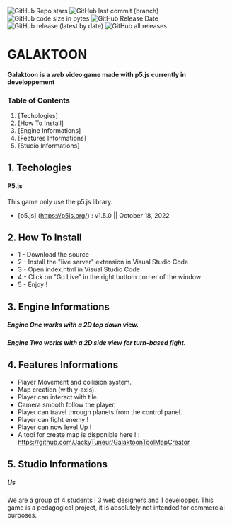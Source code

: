 ![GitHub Repo stars](https://img.shields.io/github/stars/jackytuneur/galaktoon?style=for-the-badge) ![GitHub last commit (branch)](https://img.shields.io/github/last-commit/jackytuneur/galaktoon/main?style=for-the-badge) ![GitHub code size in bytes](https://img.shields.io/github/languages/code-size/JackyTUneur/galaktoon?style=for-the-badge) ![GitHub Release Date](https://img.shields.io/github/release-date/jackytuneur/galaktoon?style=for-the-badge) ![GitHub release (latest by date)](https://img.shields.io/github/v/release/jackytuneur/galaktoon?style=for-the-badge) ![GitHub all releases](https://img.shields.io/github/downloads/jackytuneur/galaktoon/total?style=for-the-badge)

# GALAKTOON
#### Galaktoon is a web video game made with p5.js currently in developpement

### Table of Contents

1. [Techologies]
2. [How To Install]
2. [Engine Informations]
3. [Features Informations]
4. [Studio Informations]

## 1. Techologies

#### P5.js

This game only use the p5.js library.
* [p5.js] (https://p5js.org/) : v1.5.0 || October 18, 2022

## 2. How To Install

* 1 - Download the source
* 2 - Install the "live server" extension in Visual Studio Code
* 3 - Open index.html in Visual Studio Code 
* 4 - Click on "Go Live" in the right bottom corner of the window
* 5 - Enjoy !

## 3. Engine Informations

##### Engine One works with a 2D top down view.

##### Engine Two works with a 2D side view for turn-based fight.

## 4. Features Informations

* Player Movement and collision system.
* Map creation (with y-axis). 
* Player can interact with tile.
* Camera smooth follow the player.
* Player can travel through planets from the control panel.
* Player can fight enemy !
* Player can now level Up ! 
* A tool for create map is disponible here ! : https://github.com/JackyTuneur/GalaktoonToolMapCreator

## 5. Studio Informations

##### Us

We are a group of 4 students ! 3 web designers and 1 developper. This game is a pedagogical project, it is absolutely not intended for commercial purposes.

